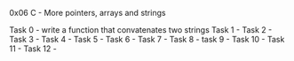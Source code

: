 0x06 C - More pointers, arrays and strings

Task 0 - write a function that convatenates two strings
Task 1 -
Task 2 -
Task 3 -
Task 4 -
Task 5 -
Task 6 -
Task 7 -
Task 8 -
task 9 -
Task 10 -
Task 11 -
Task 12 -
